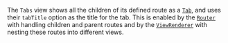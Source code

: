The `Tabs` view shows all the children of its defined route as a [`Tab`](#tab), and uses their `tabTitle` option as the
title for the tab. This is enabled by the [`Router`](#router) with handling children and parent routes and by the
[`ViewRenderer`](#viewrenderer) with nesting these routes into different views.
